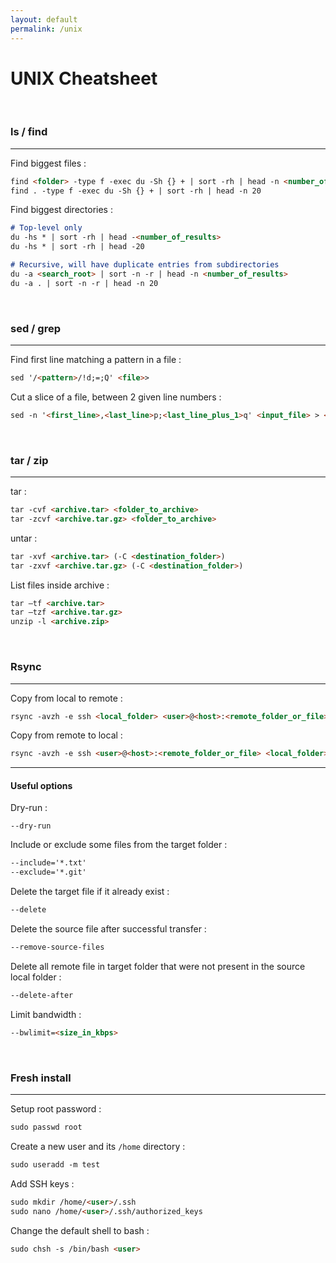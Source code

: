 ```yaml
---
layout: default
permalink: /unix
---
```


# UNIX Cheatsheet





<br>

### ls / find

<hr>

Find biggest files :
```md
find <folder> -type f -exec du -Sh {} + | sort -rh | head -n <number_of_results>
find . -type f -exec du -Sh {} + | sort -rh | head -n 20
```

Find biggest directories :
```md
# Top-level only
du -hs * | sort -rh | head -<number_of_results>
du -hs * | sort -rh | head -20

# Recursive, will have duplicate entries from subdirectories
du -a <search_root> | sort -n -r | head -n <number_of_results>
du -a . | sort -n -r | head -n 20
```





<br>

### sed / grep

<hr>

Find first line matching a pattern in a file :
```md
sed '/<pattern>/!d;=;Q' <file>>
```

Cut a slice of a file, between 2 given line numbers :
```md
sed -n '<first_line>,<last_line>p;<last_line_plus_1>q' <input_file> > <output_file>
```





<br>

### tar / zip

<hr>

tar :
```md
tar -cvf <archive.tar> <folder_to_archive>
tar -zcvf <archive.tar.gz> <folder_to_archive>
```

untar :
```md
tar -xvf <archive.tar> (-C <destination_folder>)
tar -zxvf <archive.tar.gz> (-C <destination_folder>)
```

List files inside archive :
```md
tar –tf <archive.tar>
tar –tzf <archive.tar.gz>
unzip -l <archive.zip>
```





<br>

### Rsync

<hr>

Copy from local to remote :
```md
rsync -avzh -e ssh <local_folder> <user>@<host>:<remote_folder_or_file>
```

Copy from remote to local : 
```md
rsync -avzh -e ssh <user>@<host>:<remote_folder_or_file> <local_folder>
```

<hr>

#### Useful options

Dry-run :
```
--dry-run
```

Include or exclude some files from the target folder :
```md
--include='*.txt'
--exclude='*.git'
```

Delete the target file if it already exist :
```md
--delete
```

Delete the source file after successful transfer :
```md
--remove-source-files
```

Delete all remote file in target folder that were not present in the source local folder :
```md
--delete-after
```

Limit bandwidth :
```md
--bwlimit=<size_in_kbps>
```





<br>

### Fresh install

<hr>

Setup root password :
```md
sudo passwd root
```

Create a new user and its `/home` directory :
```md
sudo useradd -m test
```

Add SSH keys :
```md
sudo mkdir /home/<user>/.ssh
sudo nano /home/<user>/.ssh/authorized_keys
```

Change the default shell to bash :
```md
sudo chsh -s /bin/bash <user>
```